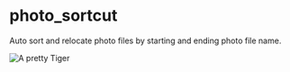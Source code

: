 # photo_sortcut
Auto sort and relocate photo files by starting and ending photo file name.

![A pretty Tiger](https://upload.wikimedia.org/wikipedia/commons/5/56/Tiger.50.jpg)

